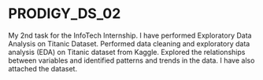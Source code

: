 # PRODIGY_DS_02
My 2nd task for the InfoTech Internship. I have performed Exploratory Data Analysis on Titanic Dataset.
Performed data cleaning and exploratory data analysis (EDA) on Titanic dataset from Kaggle. Explored the relationships between variables and identified patterns and trends in the data.
I have also attached the dataset.
